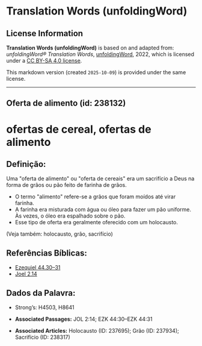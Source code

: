 # Translation Words (unfoldingWord)

## License Information

**Translation Words (unfoldingWord)** is based on and adapted from: _unfoldingWord® Translation Words_, [unfoldingWord](https://unfoldingword.org/utw), 2022, which is licensed under a [CC BY-SA 4.0 license](https://creativecommons.org/licenses/by-sa/4.0/legalcode.en).

This markdown version (created `2025-10-09`) is provided under the same license.



--------------------------------

## Oferta de alimento (id: 238132)

ofertas de cereal, ofertas de alimento
======================================

Definição:
----------

Uma "oferta de alimento" ou "oferta de cereais" era um sacrifício a Deus na forma de grãos ou pão feito de farinha de grãos.

* O termo "alimento" refere\-se a grãos que foram moídos até virar farinha.
* A farinha era misturada com água ou óleo para fazer um pão uniforme. Às vezes, o óleo era espalhado sobre o pão.
* Esse tipo de oferta era geralmente oferecido com um holocausto.

(Veja também: holocausto, grão, sacrifício)

Referências Bíblicas:
---------------------

* [Ezequiel 44\.30–31](https://ref.ly/Ezek44:30-Ezek44:31)
* [Joel 2\.14](https://ref.ly/Joel2:14)

Dados da Palavra:
-----------------

* Strong’s: H4503, H8641

* **Associated Passages:** JOL 2:14; EZK 44:30–EZK 44:31
* **Associated Articles:** Holocausto (ID: 237695); Grão (ID: 237934); Sacrifício (ID: 238317)

